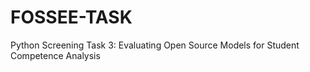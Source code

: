 # FOSSEE-TASK
Python Screening Task 3: Evaluating Open Source Models for Student Competence Analysis
